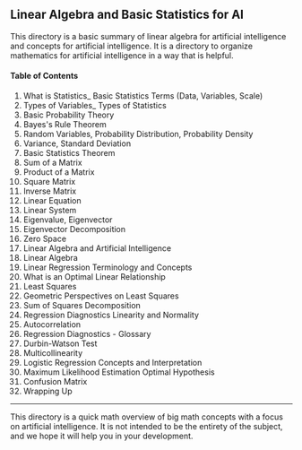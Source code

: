 ## Linear Algebra and Basic Statistics for AI

This directory is a basic summary of linear algebra for artificial intelligence and concepts for artificial intelligence. It is a directory to organize mathematics for artificial intelligence in a way that is helpful.  
 
#### Table of Contents 
1. What is Statistics_ Basic Statistics Terms (Data, Variables, Scale)
2. Types of Variables_ Types of Statistics
3. Basic Probability Theory
4. Bayes's Rule Theorem
5. Random Variables, Probability Distribution, Probability Density
6. Variance, Standard Deviation
7. Basic Statistics Theorem
8. Sum of a Matrix
9. Product of a Matrix
10. Square Matrix
11. Inverse Matrix
12. Linear Equation
13. Linear System
14. Eigenvalue, Eigenvector
15. Eigenvector Decomposition
16. Zero Space
17. Linear Algebra and Artificial Intelligence
18. Linear Algebra
19. Linear Regression Terminology and Concepts
20. What is an Optimal Linear Relationship
21. Least Squares
22. Geometric Perspectives on Least Squares
23. Sum of Squares Decomposition
24. Regression Diagnostics Linearity and Normality
25. Autocorrelation
26. Regression Diagnostics - Glossary
27. Durbin-Watson Test
28. Multicollinearity
29. Logistic Regression Concepts and Interpretation
30. Maximum Likelihood Estimation Optimal Hypothesis
31. Confusion Matrix
32. Wrapping Up

---
This directory is a quick math overview of big math concepts with a focus on artificial intelligence. It is not intended to be the entirety of the subject, and we hope it will help you in your development. 





